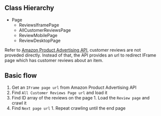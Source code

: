 
## Class Hierarchy
  * Page
    * ReviewsIframePage
    * AllCustomerReviewsPage
    * ReviewMobilePage
    * ReviewDesktopPage

Refer to [Amazon Product Advertising API](https://affiliate-program.amazon.com/gp/advertising/api/detail/main.html), customer reviews are not proveded directly. Instead of that, the API provides an url to redirect IFrame page which has customer reviews about an item.

## Basic flow
  1. Get an `IFrame page url` from Amazon Product Advertising API
  1. Find `All Customer Reviews Page url` and load it
  1. Find ID array of the reviews on the page
    1. Load the `Review page` and crawl it
  1. Find `Next page url`
    1. Repeat crawling until the end page
